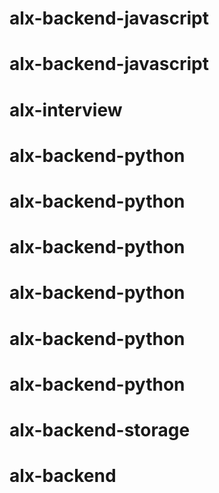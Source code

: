 # alx-backend-javascript
# alx-backend-javascript
# alx-interview
# alx-backend-python
# alx-backend-python
# alx-backend-python
# alx-backend-python
# alx-backend-python
# alx-backend-python
# alx-backend-storage
# alx-backend
